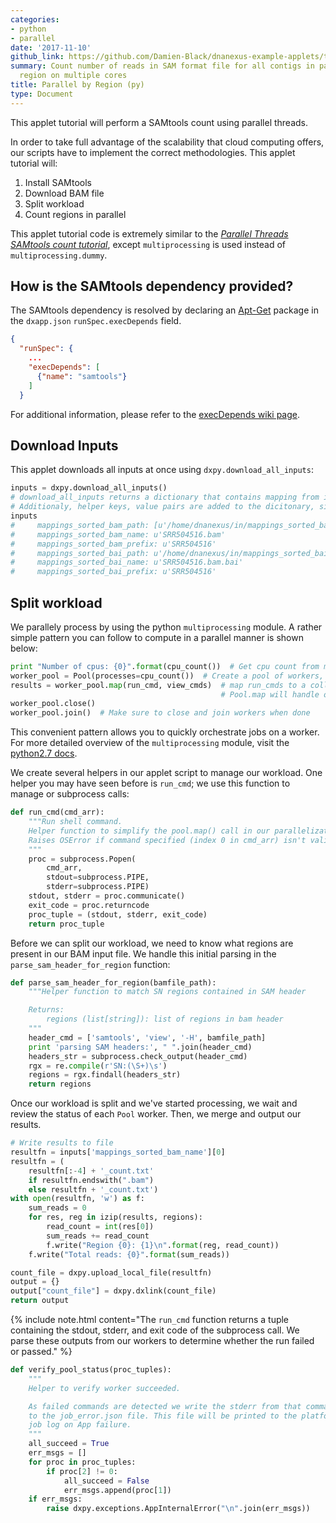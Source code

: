 ```yaml
---
categories:
- python
- parallel
date: '2017-11-10'
github_link: https://github.com/Damien-Black/dnanexus-example-applets/tree/master/Tutorials/python/samtools_count_para_reg_multiprocess_py
summary: Count number of reads in SAM format file for all contigs in parallel, by
  region on multiple cores
title: Parallel by Region (py)
type: Document
---
```

This applet tutorial will perform a SAMtools count using parallel threads.

In order to take full advantage of the scalability that cloud computing offers, our scripts have to implement the correct methodologies. This applet tutorial will:
1. Install SAMtools
2. Download BAM file
3. Split workload
4. Count regions in parallel

This applet tutorial code is extremely similar to the [_Parallel Threads SAMtools count tutorial_](/python_parallel_tutorial.html#samtools_count_para_chr_subprocess_py), except `multiprocessing` is used instead of `multiprocessing.dummy`.

## How is the SAMtools dependency provided?
The SAMtools dependency is resolved by declaring an [Apt-Get](https://help.ubuntu.com/14.04/serverguide/apt-get.html) package in the `dxapp.json` `runSpec.execDepends` field.
```json
{
  "runSpec": {
    ...
    "execDepends": [
      {"name": "samtools"}
    ]
  }
```
For additional information, please refer to the [execDepends wiki page](https://wiki.dnanexus.com/Execution-Environment-Reference#Software-Packages).

## Download Inputs

This applet downloads all inputs at once using `dxpy.download_all_inputs`:
```python
inputs = dxpy.download_all_inputs()
# download_all_inputs returns a dictionary that contains mapping from inputs to file locations.
# Additionaly, helper keys, value pairs are added to the dicitonary, similar to bash helper functions
inputs
#     mappings_sorted_bam_path: [u'/home/dnanexus/in/mappings_sorted_bam/SRR504516.bam']
#     mappings_sorted_bam_name: u'SRR504516.bam'
#     mappings_sorted_bam_prefix: u'SRR504516'
#     mappings_sorted_bai_path: u'/home/dnanexus/in/mappings_sorted_bai/SRR504516.bam.bai'
#     mappings_sorted_bai_name: u'SRR504516.bam.bai'
#     mappings_sorted_bai_prefix: u'SRR504516'
```
## Split workload
We parallely process by using the python `multiprocessing` module. A rather simple pattern you can follow to compute in a parallel manner is shown below:
```python
print "Number of cpus: {0}".format(cpu_count())  # Get cpu count from multiprocessing
worker_pool = Pool(processes=cpu_count())  # Create a pool of workers, 1 for each core
results = worker_pool.map(run_cmd, view_cmds)  # map run_cmds to a collection
                                               # Pool.map will handle orchestrating the job
worker_pool.close()
worker_pool.join()  # Make sure to close and join workers when done
```
This convenient pattern allows you to quickly orchestrate jobs on a worker. For more detailed overview of the `multiprocessing` module, visit the [python2.7 docs](https://docs.python.org/2/library/multiprocessing.html).

We create several helpers in our applet script to manage our workload. One helper you may have seen before is `run_cmd`; we use this function to manage or subprocess calls:
```python
def run_cmd(cmd_arr):
    """Run shell command.
    Helper function to simplify the pool.map() call in our parallelization.
    Raises OSError if command specified (index 0 in cmd_arr) isn't valid
    """
    proc = subprocess.Popen(
        cmd_arr,
        stdout=subprocess.PIPE,
        stderr=subprocess.PIPE)
    stdout, stderr = proc.communicate()
    exit_code = proc.returncode
    proc_tuple = (stdout, stderr, exit_code)
    return proc_tuple
```

Before we can split our workload, we need to know what regions are present in our BAM input file. We handle this initial parsing in the `parse_sam_header_for_region` function:
```python
def parse_sam_header_for_region(bamfile_path):
    """Helper function to match SN regions contained in SAM header

    Returns:
        regions (list[string]): list of regions in bam header
    """
    header_cmd = ['samtools', 'view', '-H', bamfile_path]
    print 'parsing SAM headers:', " ".join(header_cmd)
    headers_str = subprocess.check_output(header_cmd)
    rgx = re.compile(r'SN:(\S+)\s')
    regions = rgx.findall(headers_str)
    return regions
```

Once our workload is split and we've started processing, we wait and review the status of each `Pool` worker. Then, we merge and output our results.
```python
# Write results to file
resultfn = inputs['mappings_sorted_bam_name'][0]
resultfn = (
    resultfn[:-4] + '_count.txt'
    if resultfn.endswith(".bam")
    else resultfn + '_count.txt')
with open(resultfn, 'w') as f:
    sum_reads = 0
    for res, reg in izip(results, regions):
        read_count = int(res[0])
        sum_reads += read_count
        f.write("Region {0}: {1}\n".format(reg, read_count))
    f.write("Total reads: {0}".format(sum_reads))

count_file = dxpy.upload_local_file(resultfn)
output = {}
output["count_file"] = dxpy.dxlink(count_file)
return output
```

{% include note.html content="The `run_cmd` function returns a tuple containing the stdout, stderr, and exit code of the subprocess call. We parse these outputs from our workers to determine whether the run failed or passed." %}
```python
def verify_pool_status(proc_tuples):
    """
    Helper to verify worker succeeded.

    As failed commands are detected we write the stderr from that command
    to the job_error.json file. This file will be printed to the platform
    job log on App failure.
    """
    all_succeed = True
    err_msgs = []
    for proc in proc_tuples:
        if proc[2] != 0:
            all_succeed = False
            err_msgs.append(proc[1])
    if err_msgs:
        raise dxpy.exceptions.AppInternalError("\n".join(err_msgs))
```
